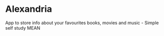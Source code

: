 # Alexandria
App to store info about your favourites books, movies and music - Simple self study MEAN 
